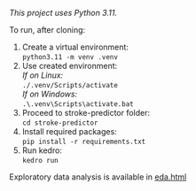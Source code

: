 <i>This project uses Python 3.11.</i>

To run, after cloning:  
1. Create a virtual environment:  
   `python3.11 -m venv .venv`  
2. Use created environment:  
     _If on Linux:_  
       `./.venv/Scripts/activate`  
     _If on Windows:_  
       `.\.venv\Scripts\activate.bat`
3. Proceed to stroke-predictor folder:  
   `cd stroke-predictor`   
4. Install required packages:  
   `pip install -r requirements.txt`  
5. Run kedro:  
   `kedro run`
   

Exploratory data analysis is available in [eda.html](/stroke-predictor/docs/eda.html)
